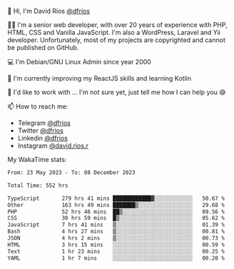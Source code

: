 👋 Hi, I'm David Rios [@dfrios](https://github.com/dfrios)

👨‍💻 I'm a senior web developer, with over 20 years of experience with PHP, HTML, CSS and Vanilla JavaScript. I'm also a WordPress, Laravel and Yii developer. Unfortunately, most of my projects are copyrighted and cannot be published on GitHub.

💻 I'm Debian/GNU Linux Admin since year 2000

🌱 I'm currently improving my ReactJS skills and learning Kotlin

💞️ I'd like to work with ... I'm not sure yet, just tell me how I can help you 😅


📫 How to reach me:
* Telegram [@dfrios](https://t.me/dfrios)
* Twitter [@dfrios](https://twitter.com/dfrios)
* Linkedin [@dfrios](https://linkedin.com/in/dfrios)
* Instagram [@david.rios.r](https://instagram.com/david.rios.r)



My WakaTime stats:
<!--START_SECTION:waka-->

```txt
From: 23 May 2023 - To: 08 December 2023

Total Time: 552 hrs

TypeScript       279 hrs 41 mins ████████████▓░░░░░░░░░░░░   50.67 %
Other            163 hrs 49 mins ███████▒░░░░░░░░░░░░░░░░░   29.68 %
PHP              52 hrs 46 mins  ██▒░░░░░░░░░░░░░░░░░░░░░░   09.56 %
CSS              30 hrs 59 mins  █▒░░░░░░░░░░░░░░░░░░░░░░░   05.62 %
JavaScript       7 hrs 41 mins   ▒░░░░░░░░░░░░░░░░░░░░░░░░   01.39 %
Bash             4 hrs 27 mins   ▒░░░░░░░░░░░░░░░░░░░░░░░░   00.81 %
JSON             4 hrs 2 mins    ▒░░░░░░░░░░░░░░░░░░░░░░░░   00.73 %
HTML             3 hrs 15 mins   ░░░░░░░░░░░░░░░░░░░░░░░░░   00.59 %
Text             1 hr 23 mins    ░░░░░░░░░░░░░░░░░░░░░░░░░   00.25 %
YAML             1 hr 7 mins     ░░░░░░░░░░░░░░░░░░░░░░░░░   00.20 %
```

<!--END_SECTION:waka-->
